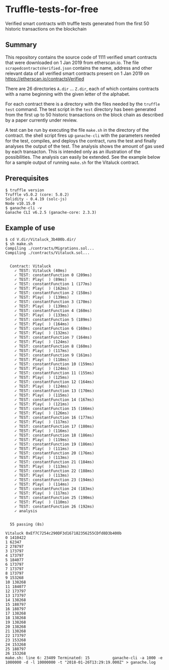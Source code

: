 # Truffle-tests-for-free
Verified smart contracts with truffle tests generated from the first 50 historic transactions on the blockchain

## Summary

This repository contains the source code of 1111 verified smart contracts that were downloaded on 1 Jan 2019 from etherscan.io. The file `scrapedcontractsVerified.json` contains the name, address and other relevant data of all verified smart contracts present on 1 Jan 2019 on https://etherscan.io/contractsVerified

There are 26 directories `A.dir` ... `Z.dir`, each of which contains contracts with a name beginning with the given letter of the alphabet.

For each contract there is a directory with the files needed by the `truffle test` command. The test script in the `test` directory has been generated from the first up to 50 historic transactions on the block chain as described by a paper currently under review.

A test can be run by executing the file `make.sh` in the directory of the contract. the shell script fires up `ganache-cli` with the parameters needed for the test, compiles, and deploys the contract, runs the test and finally analyses the output of the test. The analysis shows the amount of gas used by each transacton. This is intended only as an illustration of the possibilities. The analysis can easily be extended. See the example below for a sample output of running `make.sh` for the Vitaluck contract.

## Prerequisites

```
$ truffle version
Truffle v5.0.2 (core: 5.0.2)
Solidity - 0.4.19 (solc-js)
Node v10.15.0
$ ganache-cli -v
Ganache CLI v6.2.5 (ganache-core: 2.3.3)
```

## Example of use

```
$ cd V.dir/Vitaluck_3b400b.dir/
$ sh make.sh 
Compiling ./contracts/Migrations.sol...
Compiling ./contracts/Vitaluck.sol...


  Contract: Vitaluck
    ✓ TEST: Vitaluck (40ms)
    ✓ TEST: constantFunction 0 (209ms)
    ✓ TEST: Play(  ) (89ms)
    ✓ TEST: constantFunction 1 (177ms)
    ✓ TEST: Play(  ) (162ms)
    ✓ TEST: constantFunction 2 (158ms)
    ✓ TEST: Play(  ) (139ms)
    ✓ TEST: constantFunction 3 (170ms)
    ✓ TEST: Play(  ) (139ms)
    ✓ TEST: constantFunction 4 (160ms)
    ✓ TEST: Play(  ) (133ms)
    ✓ TEST: constantFunction 5 (189ms)
    ✓ TEST: Play(  ) (164ms)
    ✓ TEST: constantFunction 6 (160ms)
    ✓ TEST: Play(  ) (132ms)
    ✓ TEST: constantFunction 7 (164ms)
    ✓ TEST: Play(  ) (124ms)
    ✓ TEST: constantFunction 8 (160ms)
    ✓ TEST: Play(  ) (117ms)
    ✓ TEST: constantFunction 9 (161ms)
    ✓ TEST: Play(  ) (118ms)
    ✓ TEST: constantFunction 10 (159ms)
    ✓ TEST: Play(  ) (124ms)
    ✓ TEST: constantFunction 11 (155ms)
    ✓ TEST: Play(  ) (125ms)
    ✓ TEST: constantFunction 12 (164ms)
    ✓ TEST: Play(  ) (124ms)
    ✓ TEST: constantFunction 13 (170ms)
    ✓ TEST: Play(  ) (115ms)
    ✓ TEST: constantFunction 14 (167ms)
    ✓ TEST: Play(  ) (121ms)
    ✓ TEST: constantFunction 15 (166ms)
    ✓ TEST: Play(  ) (126ms)
    ✓ TEST: constantFunction 16 (177ms)
    ✓ TEST: Play(  ) (117ms)
    ✓ TEST: constantFunction 17 (180ms)
    ✓ TEST: Play(  ) (116ms)
    ✓ TEST: constantFunction 18 (186ms)
    ✓ TEST: Play(  ) (119ms)
    ✓ TEST: constantFunction 19 (186ms)
    ✓ TEST: Play(  ) (111ms)
    ✓ TEST: constantFunction 20 (176ms)
    ✓ TEST: Play(  ) (113ms)
    ✓ TEST: constantFunction 21 (184ms)
    ✓ TEST: Play(  ) (113ms)
    ✓ TEST: constantFunction 22 (188ms)
    ✓ TEST: Play(  ) (113ms)
    ✓ TEST: constantFunction 23 (194ms)
    ✓ TEST: Play(  ) (114ms)
    ✓ TEST: constantFunction 24 (183ms)
    ✓ TEST: Play(  ) (117ms)
    ✓ TEST: constantFunction 25 (190ms)
    ✓ TEST: Play(  ) (110ms)
    ✓ TEST: constantFunction 26 (192ms)
    ✓ analysis


  55 passing (8s)

Vitaluck 0xEf7C7254c290DF3d167182356255CDfd8D3b400b
0 1410422
1 62347
2 278797
3 173797
4 173797
5 184077
6 173797
7 173797
8 173797
9 153268
10 138268
11 184077
12 173797
13 173797
14 138268
15 188797
16 188797
17 138268
18 138268
19 138268
20 138268
21 138268
22 173797
23 153268
24 153268
25 188797
26 153268
make.sh: line 6: 23409 Terminated: 15          ganache-cli -a 1000 -e 1000000 -d -l 10000000 -t "2018-01-26T13:29:19.000Z" > ganache.log
```
